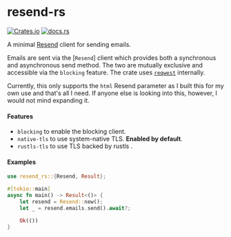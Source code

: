 # resend-rs

[![Crates.io](https://img.shields.io/crates/v/resend-rs)](https://crates.io/crates/resend-rs)
[![docs.rs](https://img.shields.io/docsrs/resend-rs)](https://docs.rs/resend-rs)

A minimal [Resend](https://resend.com) client for sending emails.

Emails are sent via the [`Resend`] client which provides both a
synchronous and asynchronous send method. The two are mutually exclusive and
accessible via the `blocking` feature. The crate uses
[`reqwest`](https://github.com/seanmonstar/reqwest) internally.

Currently, this only supports the `html` Resend parameter as I built this for my
own use and that's all I need. If anyone else is looking into this, however, I
would not mind expanding it.

#### Features

- `blocking` to enable the blocking client.
- `native-tls` to use system-native TLS. **Enabled by default**.
- `rustls-tls` to use TLS backed by rustls .

#### Examples

```rust
use resend_rs::{Resend, Result};

#[tokio::main]
async fn main() -> Result<()> {
    let resend = Resend::new();
    let _ = resend.emails.send().await?;

    Ok(())
}
```
